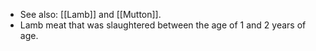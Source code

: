 - See also: [[Lamb]] and [[Mutton]].
- Lamb meat that was slaughtered between the age of 1 and 2 years of age.